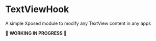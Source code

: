 # TextViewHook

A simple Xposed module to modify any TextView content in any apps

🚧 **WORKING IN PROGRESS** 🚧
